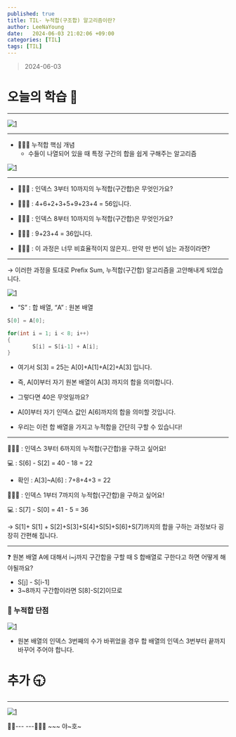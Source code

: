 ```yaml
---
published: true
title: TIL- 누적합(구조합) 알고리즘이란?
author: LeeNaYoung
date:   2024-06-03 21:02:06 +09:00
categories: [TIL]
tags: [TIL]
---
```




> 2024-06-03


# 오늘의 학습 🌠

---

<a  href="https://github.com/LeeNaYoung240/LeeNaYoung240.github.io/assets/107848521/508c1ca6-10b6-4663-b1f9-7abf88bdeb51"  class="popup img-link"><img  src="https://github.com/LeeNaYoung240/LeeNaYoung240.github.io/assets/107848521/508c1ca6-10b6-4663-b1f9-7abf88bdeb51"  alt="1"  loading="lazy"></a>

---

- 👨🏻‍💻 누적합 핵심 개념
	- 수들이 나열되어 있을 때 특정 구간의 합을 쉽게 구해주는 알고리즘

<a  href="https://github.com/LeeNaYoung240/LeeNaYoung240.github.io/assets/107848521/a6c3e61a-9a48-407c-81dc-baf636dbf7bf"  class="popup img-link"><img  src="https://github.com/LeeNaYoung240/LeeNaYoung240.github.io/assets/107848521/a6c3e61a-9a48-407c-81dc-baf636dbf7bf"  alt="1"  loading="lazy"></a>  

---

- 🙋🏻‍♀️ : 인덱스 3부터 10까지의 누적합(구간합)은 무엇인가요?

- 👨🏻‍🏫 : 4+6+2+3+5+9+23+4 = 56입니다.

- 🙋🏻‍♂️ : 인덱스 8부터 10까지의 누적합(구간합)은 무엇인가요?

- 👨🏻‍🏫 : 9+23+4 = 36입니다.

- 🙅🏻‍♀️ : 이 과정은 너무 비효율적이지 않은지.. 만약 만 번이 넘는 과정이라면?

---

→ 이러한 과정을 토대로 Prefix Sum, 누적합(구간합) 알고리즘을 고안해내게 되었습니다.

<a  href="https://github.com/LeeNaYoung240/LeeNaYoung240.github.io/assets/107848521/fb229707-0311-41ed-afd0-a522ce2c80b7"  class="popup img-link"><img  src="https://github.com/LeeNaYoung240/LeeNaYoung240.github.io/assets/107848521/fb229707-0311-41ed-afd0-a522ce2c80b7"  alt="1"  loading="lazy"></a>  

- “S” : 합 배열, “A” : 원본 배열

```java
S[0] = A[0];

for(int i = 1; i < 8; i++)
{
		S[i] = S[i-1] + A[i];
}
```

-   여기서 S[3] = 25는 A[0]+A[1]+A[2]+A[3] 입니다.
    
-   즉, A[0]부터 자기 원본 배열이 A[3] 까지의 합을 의미합니다.
    
-   그렇다면 40은 무엇일까요?
    
-   A[0]부터 자기 인덱스 값인 A[6]까지의 합을 의미할 것입니다.
    
-   우리는 이런 합 배열을 가지고 누적합을 간단히 구할 수 있습니다!

---

🙋🏻‍♂️ : 인덱스 3부터 6까지의 누적합(구간합)을 구하고 싶어요!

💻 : S[6] - S[2] = 40 - 18 = 22

-   확인 : A[3]~A[6] : 7+8+4+3 = 22

🙋🏻‍♀️ : 인덱스 1부터 7까지의 누적합(구간합)을 구하고 싶어요!

💻 : S[7] - S[0] = 41 - 5 = 36

→ S[1]+ S[1] + S[2]+S[3]+S[4]+S[5]+S[6]+S[7]까지의 합을 구하는 과정보다 굉장히 간편해 집니다.

---

❓ 원본 배열 A에 대해서 i~j까지 구간합을 구할 때 S 합배열로 구한다고 하면 어떻게 해야될까요?

-   S[j] - S[i-1]
-   3~8까지 구간합이라면 S[8]-S[2]이므로

### **🍮 누적합 단점**

<a  href="https://github.com/LeeNaYoung240/LeeNaYoung240.github.io/assets/107848521/a14fcc84-9bd1-4c44-873d-58118e359714"  class="popup img-link"><img  src="https://github.com/LeeNaYoung240/LeeNaYoung240.github.io/assets/107848521/a14fcc84-9bd1-4c44-873d-58118e359714"  alt="1"  loading="lazy"></a>  

-   원본 배열의 인덱스 3번째의 수가 바뀌었을 경우 합 배열의 인덱스 3번부터 끝까지 바꾸어 주어야 합니다.

# **추가 🕤**

---

<a  href="https://github.com/LeeNaYoung240/LeeNaYoung240.github.io/assets/107848521/050261c6-91dc-43c9-8c96-334419436a18"  class="popup img-link"><img  src="https://github.com/LeeNaYoung240/LeeNaYoung240.github.io/assets/107848521/050261c6-91dc-43c9-8c96-334419436a18"  alt="1"  loading="lazy"></a>  

🐱‍🏍--- ---🤸🏻‍♀️ ~~~ 야~호~